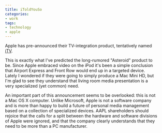 ```yaml
---
title: iToldYouSo
categories:
- work
tags:
- technology
- apple
---
```


Apple has pre-announced their TV-integration product, tentatively named [iTV][1].

This is exactly what I've predicted the long-rumored "Asteroid" product to be.  Since Apple embraced video on the iPod it's been a simple conclusion that Airport Express and Front Row would end up in a targeted device.  Lately I wondered if they were going to simply produce a Mac Mini HD, but I'm glad to see they understand that living room media presentation is a very specialized (yet common) need.

An important part of this announcement seems to be overlooked: this is not a Mac OS X computer.  Unlike Microsoft, Apple is not a software company and is more than happy to build a future of personal media management based on a collection of specialized devices.  AAPL shareholders should rejoice that the calls for a split between the hardware and software divisions of Apple were ignored, and that the company clearly understands that they need to be more than a PC manufacturer.

   [1]: http://www.macrumors.com/pages/2006/09/20060912161621.shtml
